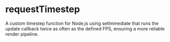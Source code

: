 # requestTimestep

A custom timestep function for Node.js using setImmediate that runs the update callback twice as often as the defined FPS, ensuring a more reliable render pipeline.